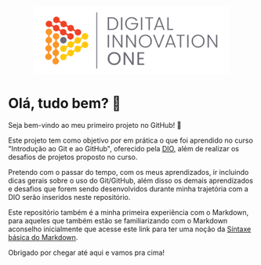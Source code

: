 <p align="center"><img src="./DIO.png" width="400"></p>



# Olá, tudo bem? 🙋

Seja bem-vindo ao meu primeiro projeto no GitHub! 👋

Este projeto tem como objetivo por em prática o que foi aprendido no curso "Introdução ao Git e ao GitHub", oferecido pela [DIO](https://web.dio.me/home), além de realizar os desafios de projetos proposto no curso.

Pretendo com o passar do tempo, com os meus aprendizados, ir incluindo dicas gerais sobre o uso do Git/GitHub, além disso os demais aprendizados e desafios que forem sendo desenvolvidos durante minha trajetória com a DIO serão inseridos neste repositório.

Este repositório também é a minha primeira experiência com o Markdown, para aqueles que também estão se familiarizando com o Markdown aconselho inicialmente que acesse este link para ter uma noção da [Síntaxe básica do Markdown](https://www.markdownguide.org/basic-syntax/).

Obrigado por chegar até aqui e vamos pra cima!

